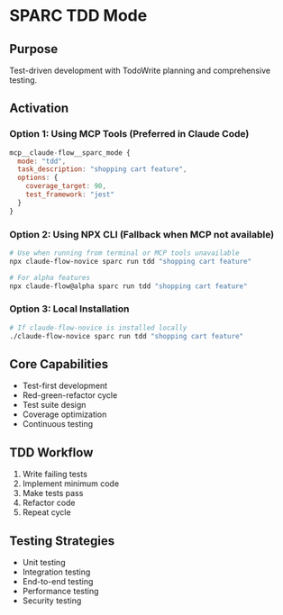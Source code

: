 # SPARC TDD Mode

## Purpose
Test-driven development with TodoWrite planning and comprehensive testing.

## Activation

### Option 1: Using MCP Tools (Preferred in Claude Code)
```javascript
mcp__claude-flow__sparc_mode {
  mode: "tdd",
  task_description: "shopping cart feature",
  options: {
    coverage_target: 90,
    test_framework: "jest"
  }
}
```

### Option 2: Using NPX CLI (Fallback when MCP not available)
```bash
# Use when running from terminal or MCP tools unavailable
npx claude-flow-novice sparc run tdd "shopping cart feature"

# For alpha features
npx claude-flow@alpha sparc run tdd "shopping cart feature"
```

### Option 3: Local Installation
```bash
# If claude-flow-novice is installed locally
./claude-flow-novice sparc run tdd "shopping cart feature"
```

## Core Capabilities
- Test-first development
- Red-green-refactor cycle
- Test suite design
- Coverage optimization
- Continuous testing

## TDD Workflow
1. Write failing tests
2. Implement minimum code
3. Make tests pass
4. Refactor code
5. Repeat cycle

## Testing Strategies
- Unit testing
- Integration testing
- End-to-end testing
- Performance testing
- Security testing

